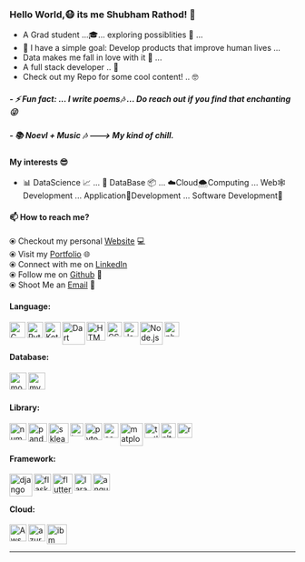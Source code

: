 ### Hello World,😷 its me Shubham Rathod! 👋 

- A Grad student ...🎓...   exploring possiblities 👻 ...
- 👾 I have a simple goal: Develop products that improve human lives ...
- Data makes me fall in love with it 🖤  ...
- A full stack developer .. 🤠
- Check out my Repo for some cool content! .. 🤓

##### - ⚡ Fun fact: ... I write poems🎶 ... Do reach out if you find that enchanting😜
##### - 📚 Noevl + Music 🎶 ---> My kind of chill.

#### My interests 😎
- 📊 DataScience 📈  ... 📑 DataBase 📦 ... ☁️Cloud🌨Computing ... Web🕸Development ... Application📲Development ... Software Development🤩



#### 📫 How to reach me?
  ⦿ Checkout my personal [Website](http://shankarshubham.uta.cloud/Shankar_portfolio/home.php) 💻 <br>
  ⦿ Visit my [Portfolio](https://rathod2441996.wixsite.com/mysite) 🌐 <br>
  ⦿ Connect with me on [LinkedIn](https://www.linkedin.com/in/shubham-shankar-013758198/)  <br>
  ⦿ Follow me on [Github](https://github.com/RATHOD-SHUBHAM?tab=repositories) 🤪 <br>
  ⦿ Shoot Me an [Email](mailto:shubham.uta@gmail.com) 💌 <br>


#### Language:

[<img align="left" alt="C" width="28px" src="https://cdn.iconscout.com/icon/free/png-512/c-programming-569564.png" />](https://devdocs.io/c/)

[<img align="left" alt="Python" width="28px" src="https://i.pinimg.com/originals/8f/ad/12/8fad125b8f6082bdb7deb0aa593dfb49.jpg" />](https://www.python.org/)

[<img align="left" alt="Kotlin" width="28px" src="https://kotlinlang.org/assets/images/open-graph/kotlin_250x250.png" />](https://kotlinlang.org)

[<img align="left" alt="Dart" width="40px" src="https://d2eip9sf3oo6c2.cloudfront.net/tags/images/000/001/227/landscape/dart-logo.png" />](https://dart.dev)

[<img align="left" alt="HTML5" width="33px" src="https://pngimage.net/wp-content/uploads/2018/06/png-in-html-6.png" />](https://devdocs.io/html/)

[<img align="left" alt="CSS3" width="26px" src="https://ucarecdn.com/f49e8fc4-876f-49ef-934f-89812fc4125e/" />](https://devdocs.io/css/)

[<img align="left" alt="JavaScript" width="26px" src="https://coryrylan.com/assets/images/posts/types/javascript-1280x960.png" />](https://devdocs.io/javascript/)

[<img align="left" alt="Node.js" width="40px" src="https://i2.wp.com/blog.logrocket.com/wp-content/uploads/2019/10/nodejs.png?fit=1240%2C700&ssl=1" />](https://nodejs.org/en/)

[<img align="left" alt="php" width="26px" src="https://newrelic.com/assets/pages/apm/php/php-elephant-logo-bd4f9d83be8c8563248fe4793f90bae7.png" />](https://www.php.net/docs.php)

<br />
<br />


#### Database:

[<img align="left" alt="mongo" width="30px" src="https://pbs.twimg.com/profile_images/1234528105819189248/b6F1hk_6.jpg" />](https://www.mongodb.com)

[<img align="left" alt="mysql" width="30px" src="https://pngimg.com/uploads/mysql/mysql_PNG23.png" />](https://www.mysql.com)

<br />
<br />


#### Library:

[<img align="left" alt="numpy" width="30px" src="https://user-images.githubusercontent.com/50221806/86498201-a8bd8680-bd39-11ea-9d08-66b610a8dc01.png" />](https://numpy.org)

[<img align="left" alt="pandas" width="33px" src="https://staging.academy.numfocus.org/wp-content/uploads/2016/07/pandas-logo-300.png" />](https://pandas.pydata.org/docs/)

[<img align="left" alt="sklearn" width="35px" src="https://upload.wikimedia.org/wikipedia/commons/thumb/0/05/Scikit_learn_logo_small.svg/1200px-Scikit_learn_logo_small.svg.png" />](https://scikit-learn.org/stable/)

[<img align="left" alt="keras" width="23px" src="https://upload.wikimedia.org/wikipedia/commons/thumb/a/ae/Keras_logo.svg/1200px-Keras_logo.svg.png" />](https://keras.io)

[<img align="left" alt="pytorch" width="30px" src="https://pytorch.org/assets/images/pytorch-logo.png" />](https://pytorch.org)

[<img align="left" alt="seabron" width="26px" src="https://encrypted-tbn0.gstatic.com/images?q=tbn%3AANd9GcSsZzYW4vSHL6u-h-F9nZge4rfvScSMU6CWBA&usqp=CAU" />](https://seaborn.pydata.org)

[<img align="left" alt="matplotlib" width="40px" src="https://matplotlib.org/3.3.0/_images/sphx_glr_logos2_thumb.png" />](https://matplotlib.org)

[<img align="left" alt="turtle" width="26px" src="https://docs.python.org/3/_images/turtle-star.png" />](https://docs.python.org/3/library/turtle.html)

[<img align="left" alt="nltk" width="26px" src="https://i2.wp.com/clay-atlas.com/wp-content/uploads/2019/08/python_nltk.png?resize=592%2C644&ssl=1" />](https://www.nltk.org)

[<img align="left" alt="react" width="26px" src="https://i.pinimg.com/originals/84/b1/06/84b1065e798f61aa80b8670a4b6fbb4d.png" />](https://reactjs.org)

<br />
<br />


#### Framework:

[<img align="left" alt="django" width="40px" src="https://xebialabs.com/wp-content/uploads/2018/10/django-logo.jpg" />](https://www.djangoproject.com)

[<img align="left" alt="flask" width="30px" src="https://miro.medium.com/max/800/1*Q5EUk28Xc3iCDoMSkrd1_w.png" />](https://flask.palletsprojects.com/en/1.1.x/)

[<img align="left" alt="flutter" width="35px" src="https://static.dribbble.com/users/1622791/screenshots/11174104/flutter_intro.png" />](https://flutter.dev)

[<img align="left" alt="laravel" width="30px" src="https://ucarecdn.com/9c22d51e-c92a-4483-8f3a-d16bccd0fb50/" />](https://laravel.com)

[<img align="left" alt="angular" width="30px" src="https://encrypted-tbn0.gstatic.com/images?q=tbn%3AANd9GcQwUXD17prFtnvxtGWIzQ6wiktS2AzY0RRo6w&usqp=CAU" />](https://docs.angularjs.org/api)

<br />
<br />

#### Cloud:

[<img align="left" alt="Aws" width="30px" src="https://novadba.com/wp-content/uploads/2020/03/aws.png" />](https://aws.amazon.com)

[<img align="left" alt="azure" width="30px" src="https://i1.wp.com/www.rinnovocorp.com/wp-content/uploads/2017/10/baas-page-images-04.png?fit=640%2C401&ssl=1" />](https://azure.microsoft.com/en-us/)

[<img align="left" alt="ibm" width="35px" src="https://upload.wikimedia.org/wikipedia/commons/2/24/IBM_Cloud_logo.png" />](https://www.ibm.com/cloud)

<br />
<br />

--- 

